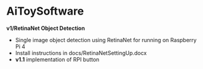 # AiToySoftware
**v1/RetinaNet Object Detection**
- Single image object detection using RetinaNet for running on Raspberry Pi 4
- Install instructions in docs/RetinaNetSettingUp.docx
- <b>v1.1</b> implementation of RPI button  
